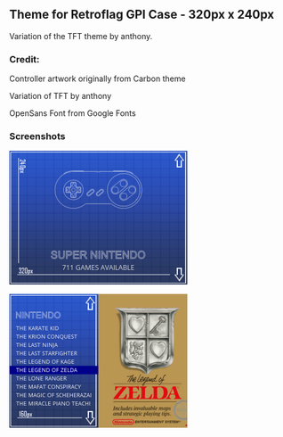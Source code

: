<h2>Theme for Retroflag GPI Case - 320px x 240px </h2>

Variation of the TFT theme by anthony. 

<h3>Credit: </h3>

Controller artwork originally from Carbon theme

Variation of TFT by anthony

OpenSans Font from Google Fonts

<h3>Screenshots</h3>

![Screenshot1](/screenshots/architect-main.png)

![Screenshot2](/screenshots/architect-list.png)

